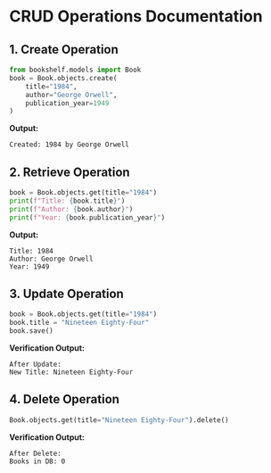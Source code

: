 # CRUD Operations Documentation

## 1. Create Operation
```python
from bookshelf.models import Book
book = Book.objects.create(
    title="1984",
    author="George Orwell",
    publication_year=1949
)
```
**Output:**
```
Created: 1984 by George Orwell
```

## 2. Retrieve Operation
```python
book = Book.objects.get(title="1984")
print(f"Title: {book.title}")
print(f"Author: {book.author}")
print(f"Year: {book.publication_year}")
```
**Output:**
```
Title: 1984
Author: George Orwell
Year: 1949
```

## 3. Update Operation
```python
book = Book.objects.get(title="1984")
book.title = "Nineteen Eighty-Four"
book.save()
```
**Verification Output:**
```
After Update:
New Title: Nineteen Eighty-Four
```

## 4. Delete Operation
```python
Book.objects.get(title="Nineteen Eighty-Four").delete()
```
**Verification Output:**
```
After Delete:
Books in DB: 0
```